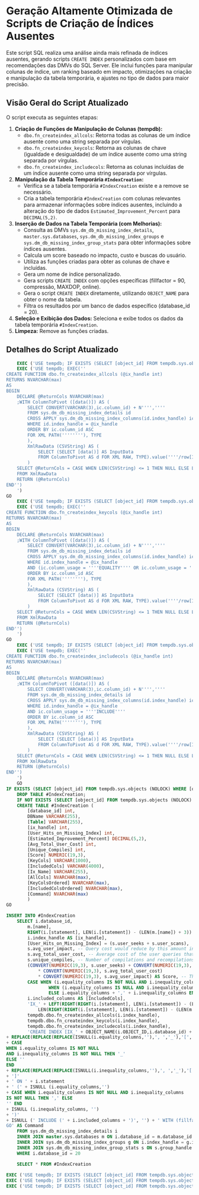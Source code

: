 # Geração Altamente Otimizada de Scripts de Criação de Índices Ausentes

Este script SQL realiza uma análise ainda mais refinada de índices ausentes, gerando scripts `CREATE INDEX` personalizados com base em recomendações das DMVs do SQL Server. Ele inclui funções para manipular colunas de índice, um ranking baseado em impacto, otimizações na criação e manipulação da tabela temporária, e ajustes no tipo de dados para maior precisão.

## Visão Geral do Script Atualizado

O script executa as seguintes etapas:

1.  **Criação de Funções de Manipulação de Colunas (tempdb):**
    * `dbo.fn_createindex_allcols`: Retorna todas as colunas de um índice ausente como uma string separada por vírgulas.
    * `dbo.fn_createindex_keycols`: Retorna as colunas de chave (igualdade e desigualdade) de um índice ausente como uma string separada por vírgulas.
    * `dbo.fn_createindex_includecols`: Retorna as colunas incluídas de um índice ausente como uma string separada por vírgulas.
2.  **Manipulação da Tabela Temporária `#IndexCreation`:**
    * Verifica se a tabela temporária `#IndexCreation` existe e a remove se necessário.
    * Cria a tabela temporária `#IndexCreation` com colunas relevantes para armazenar informações sobre índices ausentes, incluindo a alteração do tipo de dados `Estimated_Improvement_Percent` para `DECIMAL(5,2)`.
3.  **Inserção de Dados na Tabela Temporária (com Melhorias):**
    * Consulta as DMVs `sys.dm_db_missing_index_details`, `master.sys.databases`, `sys.dm_db_missing_index_groups` e `sys.dm_db_missing_index_group_stats` para obter informações sobre índices ausentes.
    * Calcula um score baseado no impacto, custo e buscas do usuário.
    * Utiliza as funções criadas para obter as colunas de chave e incluídas.
    * Gera um nome de índice personalizado.
    * Gera scripts `CREATE INDEX` com opções específicas (fillfactor = 90, compressão, MAXDOP, online).
    * Gera o script `CREATE INDEX` diretamente, utilizando `OBJECT_NAME` para obter o nome da tabela.
    * Filtra os resultados por um banco de dados específico (database_id = 20).
4.  **Seleção e Exibição dos Dados:** Seleciona e exibe todos os dados da tabela temporária `#IndexCreation`.
5.  **Limpeza:** Remove as funções criadas.

## Detalhes do Script Atualizado

```sql
	EXEC ('USE tempdb; IF EXISTS (SELECT [object_id] FROM tempdb.sys.objects (NOLOCK) WHERE [object_id] = OBJECT_ID(''tempdb.dbo.fn_createindex_allcols'')) DROP FUNCTION dbo.fn_createindex_allcols')
	EXEC ('USE tempdb; EXEC(''
CREATE FUNCTION dbo.fn_createindex_allcols (@ix_handle int)
RETURNS NVARCHAR(max)
AS
BEGIN
	DECLARE @ReturnCols NVARCHAR(max)
	;WITH ColumnToPivot ([data()]) AS ( 
		SELECT CONVERT(VARCHAR(3),ic.column_id) + N'''','''' 
		FROM sys.dm_db_missing_index_details id 
		CROSS APPLY sys.dm_db_missing_index_columns(id.index_handle) ic
		WHERE id.index_handle = @ix_handle 
		ORDER BY ic.column_id ASC
		FOR XML PATH(''''''''), TYPE 
		), 
		XmlRawData (CSVString) AS ( 
			SELECT (SELECT [data()] AS InputData 
			FROM ColumnToPivot AS d FOR XML RAW, TYPE).value(''''/row[1]/InputData[1]'''', ''''NVARCHAR(max)'''') AS CSVCol 
		) 
	SELECT @ReturnCols = CASE WHEN LEN(CSVString) <= 1 THEN NULL ELSE LEFT(CSVString, LEN(CSVString)-1) END
	FROM XmlRawData
	RETURN (@ReturnCols)
END'')
	')
GO
	EXEC ('USE tempdb; IF EXISTS (SELECT [object_id] FROM tempdb.sys.objects (NOLOCK) WHERE [object_id] = OBJECT_ID(''tempdb.dbo.fn_createindex_keycols'')) DROP FUNCTION dbo.fn_createindex_keycols')
	EXEC ('USE tempdb; EXEC(''
CREATE FUNCTION dbo.fn_createindex_keycols (@ix_handle int)
RETURNS NVARCHAR(max)
AS
BEGIN
	DECLARE @ReturnCols NVARCHAR(max)
	;WITH ColumnToPivot ([data()]) AS ( 
		SELECT CONVERT(VARCHAR(3),ic.column_id) + N'''','''' 
		FROM sys.dm_db_missing_index_details id 
		CROSS APPLY sys.dm_db_missing_index_columns(id.index_handle) ic
		WHERE id.index_handle = @ix_handle
		AND (ic.column_usage = ''''EQUALITY'''' OR ic.column_usage = ''''INEQUALITY'''')
		ORDER BY ic.column_id ASC
		FOR XML PATH(''''''''), TYPE 
		), 
		XmlRawData (CSVString) AS ( 
			SELECT (SELECT [data()] AS InputData 
			FROM ColumnToPivot AS d FOR XML RAW, TYPE).value(''''/row[1]/InputData[1]'''', ''''NVARCHAR(max)'''') AS CSVCol 
		) 
	SELECT @ReturnCols = CASE WHEN LEN(CSVString) <= 1 THEN NULL ELSE LEFT(CSVString, LEN(CSVString)-1) END
	FROM XmlRawData
	RETURN (@ReturnCols)
END'')
	')
GO
	EXEC ('USE tempdb; IF EXISTS (SELECT [object_id] FROM tempdb.sys.objects (NOLOCK) WHERE [object_id] = OBJECT_ID(''tempdb.dbo.fn_createindex_includecols'')) DROP FUNCTION dbo.fn_createindex_includecols')
	EXEC ('USE tempdb; EXEC(''
CREATE FUNCTION dbo.fn_createindex_includecols (@ix_handle int)
RETURNS NVARCHAR(max)
AS
BEGIN
	DECLARE @ReturnCols NVARCHAR(max)
	;WITH ColumnToPivot ([data()]) AS ( 
		SELECT CONVERT(VARCHAR(3),ic.column_id) + N'''','''' 
		FROM sys.dm_db_missing_index_details id 
		CROSS APPLY sys.dm_db_missing_index_columns(id.index_handle) ic
		WHERE id.index_handle = @ix_handle
		AND ic.column_usage = ''''INCLUDE''''
		ORDER BY ic.column_id ASC
		FOR XML PATH(''''''''), TYPE 
		), 
		XmlRawData (CSVString) AS ( 
			SELECT (SELECT [data()] AS InputData 
			FROM ColumnToPivot AS d FOR XML RAW, TYPE).value(''''/row[1]/InputData[1]'''', ''''NVARCHAR(max)'''') AS CSVCol 
		) 
	SELECT @ReturnCols = CASE WHEN LEN(CSVString) <= 1 THEN NULL ELSE LEFT(CSVString, LEN(CSVString)-1) END
	FROM XmlRawData
	RETURN (@ReturnCols)
END'')
	')
	GO
IF EXISTS (SELECT [object_id] FROM tempdb.sys.objects (NOLOCK) WHERE [object_id] = OBJECT_ID('tempdb.dbo.#IndexCreation'))
	DROP TABLE #IndexCreation;
	IF NOT EXISTS (SELECT [object_id] FROM tempdb.sys.objects (NOLOCK) WHERE [object_id] = OBJECT_ID('tempdb.dbo.#IndexCreation'))
	CREATE TABLE #IndexCreation (
		[database_id] int,
		DBName VARCHAR(255),
		[Table] VARCHAR(255),
		[ix_handle] int,
		[User_Hits_on_Missing_Index] int,
		[Estimated_Improvement_Percent] DECIMAL(5,2),
		[Avg_Total_User_Cost] int,
		[Unique_Compiles] int,
		[Score] NUMERIC(19,3),
		[KeyCols] VARCHAR(1000),
		[IncludedCols] VARCHAR(4000),
		[Ix_Name] VARCHAR(255),
		[AllCols] NVARCHAR(max),
		[KeyColsOrdered] NVARCHAR(max),
		[IncludedColsOrdered] NVARCHAR(max),
		[Command] NVARCHAR(max)
		)
GO

INSERT INTO #IndexCreation
	SELECT i.database_id,
		m.[name],
		RIGHT(i.[statement], LEN(i.[statement]) - (LEN(m.[name]) + 3)) AS [Table],
		i.index_handle AS [ix_handle],
		[User_Hits_on_Missing_Index] = (s.user_seeks + s.user_scans),
		s.avg_user_impact, -- Query cost would reduce by this amount in percentage, on average.
		s.avg_total_user_cost, -- Average cost of the user queries that could be reduced by the index in the group.
		s.unique_compiles, -- Number of compilations and recompilations that would benefit from this missing index group.
		(CONVERT(NUMERIC(19,3), s.user_seeks) + CONVERT(NUMERIC(19,3), s.user_scans)) 
			* CONVERT(NUMERIC(19,3), s.avg_total_user_cost) 
			* CONVERT(NUMERIC(19,3), s.avg_user_impact) AS Score, -- The higher the score, higher is the anticipated improvement for user queries.
		CASE WHEN (i.equality_columns IS NOT NULL AND i.inequality_columns IS NULL) THEN i.equality_columns
				WHEN (i.equality_columns IS NULL AND i.inequality_columns IS NOT NULL) THEN i.inequality_columns
				ELSE i.equality_columns + ',' + i.inequality_columns END AS [KeyCols],
		i.included_columns AS [IncludedCols],
		'IX_' + LEFT(RIGHT(RIGHT(i.[statement], LEN(i.[statement]) - (LEN(m.[name]) + 3)), LEN(RIGHT(i.[statement], LEN(i.[statement]) - (LEN(m.[name]) + 3))) - (CHARINDEX('.', RIGHT(i.[statement], LEN(i.[statement]) - (LEN(m.[name]) + 3)), 1)) - 1),
			LEN(RIGHT(RIGHT(i.[statement], LEN(i.[statement]) - (LEN(m.[name]) + 3)), LEN(RIGHT(i.[statement], LEN(i.[statement]) - (LEN(m.[name]) + 3))) - (CHARINDEX('.', RIGHT(i.[statement], LEN(i.[statement]) - (LEN(m.[name]) + 3)), 1)) - 1)) - 1) + '_' + CAST(i.index_handle AS NVARCHAR) AS [Ix_Name],
		tempdb.dbo.fn_createindex_allcols(i.index_handle), 
		tempdb.dbo.fn_createindex_keycols(i.index_handle),
		tempdb.dbo.fn_createindex_includecols(i.index_handle),
		'CREATE INDEX [IX_' + OBJECT_NAME(i.OBJECT_ID,i.database_id) + '_'
+ REPLACE(REPLACE(REPLACE(ISNULL(i.equality_columns,''),', ','_'),'[',''),']','') 
+ CASE
WHEN i.equality_columns IS NOT NULL
AND i.inequality_columns IS NOT NULL THEN '_'
ELSE ''
END
+ REPLACE(REPLACE(REPLACE(ISNULL(i.inequality_columns,''),', ','_'),'[',''),']','')
+ ']'
+ ' ON ' + i.statement
+ ' (' + ISNULL (i.equality_columns,'')
+ CASE WHEN i.equality_columns IS NOT NULL AND i.inequality_columns 
IS NOT NULL THEN ',' ELSE
'' END
+ ISNULL (i.inequality_columns, '')
+ ')'
+ ISNULL (' INCLUDE (' + i.included_columns + ')', '') + ' WITH (fillfactor = 90, data_compression = page, maxdop=8, online=on)
GO' AS Command
	FROM sys.dm_db_missing_index_details i
	INNER JOIN master.sys.databases m ON i.database_id = m.database_id
	INNER JOIN sys.dm_db_missing_index_groups g ON i.index_handle = g.index_handle
	INNER JOIN sys.dm_db_missing_index_group_stats s ON s.group_handle = g.index_group_handle
	WHERE i.database_id = 20

	SELECT * FROM #IndexCreation
	
EXEC ('USE tempdb; IF EXISTS (SELECT [object_id] FROM tempdb.sys.objects (NOLOCK) WHERE [object_id] = OBJECT_ID(''tempdb.dbo.fn_createindex_allcols'')) DROP FUNCTION dbo.fn_createindex_allcols')
EXEC ('USE tempdb; IF EXISTS (SELECT [object_id] FROM tempdb.sys.objects (NOLOCK) WHERE [object_id] = OBJECT_ID(''tempdb.dbo.fn_createindex_keycols'')) DROP FUNCTION dbo.fn_createindex_keycols')
EXEC ('USE tempdb; IF EXISTS (SELECT [object_id] FROM tempdb.sys.objects (NOLOCK) WHERE [object_id] = OBJECT_ID(''tempdb.dbo.fn_createindex_includecols'')) DROP FUNCTION dbo.fn_createindex_includecols')
